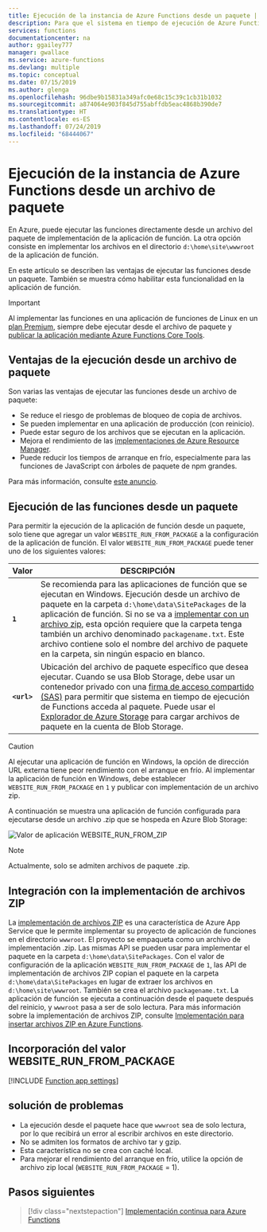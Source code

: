 ```yaml
---
title: Ejecución de la instancia de Azure Functions desde un paquete | Microsoft Docs
description: Para que el sistema en tiempo de ejecución de Azure Functions ejecute sus funciones, monte un archivo del paquete de implementación que contenga los archivos de proyecto de la aplicación de función.
services: functions
documentationcenter: na
author: ggailey777
manager: gwallace
ms.service: azure-functions
ms.devlang: multiple
ms.topic: conceptual
ms.date: 07/15/2019
ms.author: glenga
ms.openlocfilehash: 96dbe9b15831a349afc0e68c15c39c1cb31b1032
ms.sourcegitcommit: a874064e903f845d755abffdb5eac4868b390de7
ms.translationtype: HT
ms.contentlocale: es-ES
ms.lasthandoff: 07/24/2019
ms.locfileid: "68444067"
---
```

# <a name="run-your-azure-functions-from-a-package-file"></a>Ejecución de la instancia de Azure Functions desde un archivo de paquete

En Azure, puede ejecutar las funciones directamente desde un archivo del paquete de implementación de la aplicación de función. La otra opción consiste en implementar los archivos en el directorio `d:\home\site\wwwroot` de la aplicación de función.

En este artículo se describen las ventajas de ejecutar las funciones desde un paquete. También se muestra cómo habilitar esta funcionalidad en la aplicación de función.

> [!IMPORTANT]
> Al implementar las funciones en una aplicación de funciones de Linux en un [plan Premium](functions-scale.md#premium-plan), siempre debe ejecutar desde el archivo de paquete y [publicar la aplicación mediante Azure Functions Core Tools](functions-run-local.md#project-file-deployment).

## <a name="benefits-of-running-from-a-package-file"></a>Ventajas de la ejecución desde un archivo de paquete
  
Son varias las ventajas de ejecutar las funciones desde un archivo de paquete:

+ Se reduce el riesgo de problemas de bloqueo de copia de archivos.
+ Se pueden implementar en una aplicación de producción (con reinicio).
+ Puede estar seguro de los archivos que se ejecutan en la aplicación.
+ Mejora el rendimiento de las [implementaciones de Azure Resource Manager](functions-infrastructure-as-code.md).
+ Puede reducir los tiempos de arranque en frío, especialmente para las funciones de JavaScript con árboles de paquete de npm grandes.

Para más información, consulte [este anuncio](https://github.com/Azure/app-service-announcements/issues/84).

## <a name="enabling-functions-to-run-from-a-package"></a>Ejecución de las funciones desde un paquete

Para permitir la ejecución de la aplicación de función desde un paquete, solo tiene que agregar un valor `WEBSITE_RUN_FROM_PACKAGE` a la configuración de la aplicación de función. El valor `WEBSITE_RUN_FROM_PACKAGE` puede tener uno de los siguientes valores:

| Valor  | DESCRIPCIÓN  |
|---------|---------|
| **`1`**  | Se recomienda para las aplicaciones de función que se ejecutan en Windows. Ejecución desde un archivo de paquete en la carpeta `d:\home\data\SitePackages` de la aplicación de función. Si no se va a [implementar con un archivo zip](#integration-with-zip-deployment), esta opción requiere que la carpeta tenga también un archivo denominado `packagename.txt`. Este archivo contiene solo el nombre del archivo de paquete en la carpeta, sin ningún espacio en blanco. |
|**`<url>`**  | Ubicación del archivo de paquete específico que desea ejecutar. Cuando se usa Blob Storage, debe usar un contenedor privado con una [firma de acceso compartido (SAS)](../vs-azure-tools-storage-manage-with-storage-explorer.md#generate-a-sas-in-storage-explorer) para permitir que sistema en tiempo de ejecución de Functions acceda al paquete. Puede usar el [Explorador de Azure Storage](../vs-azure-tools-storage-manage-with-storage-explorer.md) para cargar archivos de paquete en la cuenta de Blob Storage.         |

> [!CAUTION]
> Al ejecutar una aplicación de función en Windows, la opción de dirección URL externa tiene peor rendimiento con el arranque en frío. Al implementar la aplicación de función en Windows, debe establecer `WEBSITE_RUN_FROM_PACKAGE` en `1` y publicar con implementación de un archivo zip.

A continuación se muestra una aplicación de función configurada para ejecutarse desde un archivo .zip que se hospeda en Azure Blob Storage:

![Valor de aplicación WEBSITE_RUN_FROM_ZIP](./media/run-functions-from-deployment-package/run-from-zip-app-setting-portal.png)

> [!NOTE]
> Actualmente, solo se admiten archivos de paquete .zip.

## <a name="integration-with-zip-deployment"></a>Integración con la implementación de archivos ZIP

La [implementación de archivos ZIP][Zip deployment for Azure Functions] es una característica de Azure App Service que le permite implementar su proyecto de aplicación de funciones en el directorio `wwwroot`. El proyecto se empaqueta como un archivo de implementación .zip. Las mismas API se pueden usar para implementar el paquete en la carpeta `d:\home\data\SitePackages`. Con el valor de configuración de la aplicación `WEBSITE_RUN_FROM_PACKAGE` de `1`, las API de implementación de archivos ZIP copian el paquete en la carpeta `d:\home\data\SitePackages` en lugar de extraer los archivos en `d:\home\site\wwwroot`. También se crea el archivo `packagename.txt`. La aplicación de función se ejecuta a continuación desde el paquete después del reinicio, y `wwwroot` pasa a ser de solo lectura. Para más información sobre la implementación de archivos ZIP, consulte [Implementación para insertar archivos ZIP en Azure Functions](deployment-zip-push.md).

## <a name="adding-the-website_run_from_package-setting"></a>Incorporación del valor WEBSITE_RUN_FROM_PACKAGE

[!INCLUDE [Function app settings](../../includes/functions-app-settings.md)]

## <a name="troubleshooting"></a>solución de problemas

- La ejecución desde el paquete hace que `wwwroot` sea de solo lectura, por lo que recibirá un error al escribir archivos en este directorio.
- No se admiten los formatos de archivo tar y gzip.
- Esta característica no se crea con caché local.
- Para mejorar el rendimiento del arranque en frío, utilice la opción de archivo zip local (`WEBSITE_RUN_FROM_PACKAGE` = 1).

## <a name="next-steps"></a>Pasos siguientes

> [!div class="nextstepaction"]
> [Implementación continua para Azure Functions](functions-continuous-deployment.md)

[Zip deployment for Azure Functions]: deployment-zip-push.md
